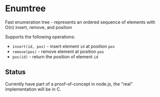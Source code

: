 # Enumtree

Fast enumeration tree - represents an ordered sequence of elements with
O(n) insert, remove, and position

Supports the following operations:

 * `insert(id, pos)` - insert element `id` at position `pos`
 * `remove(pos)` - remove element at position `pos`
 * `pos(id)` - return the position of element `id`

## Status

Currently have part of a proof-of-concept in node.js, the "real" implementation
will be in C.

